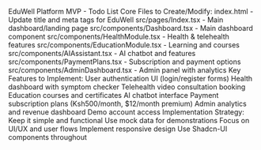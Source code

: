EduWell Platform MVP - Todo List
Core Files to Create/Modify:
index.html - Update title and meta tags for EduWell
src/pages/Index.tsx - Main dashboard/landing page
src/components/Dashboard.tsx - Main dashboard component
src/components/HealthModule.tsx - Health & telehealth features
src/components/EducationModule.tsx - Learning and courses
src/components/AIAssistant.tsx - AI chatbot and features
src/components/PaymentPlans.tsx - Subscription and payment options
src/components/AdminDashboard.tsx - Admin panel with analytics
Key Features to Implement:
User authentication UI (login/register forms)
Health dashboard with symptom checker
Telehealth video consultation booking
Education courses and certificates
AI chatbot interface
Payment subscription plans (Ksh500/month, $12/month premium)
Admin analytics and revenue dashboard
Demo account access
Implementation Strategy:
Keep it simple and functional
Use mock data for demonstrations
Focus on UI/UX and user flows
Implement responsive design
Use Shadcn-UI components throughout